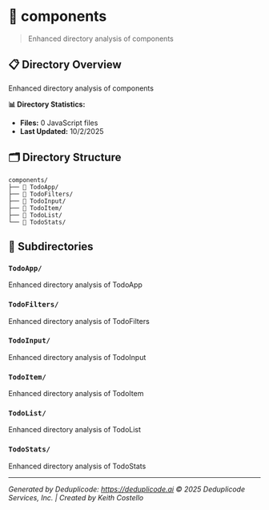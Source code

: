 # 📁 components

> Enhanced directory analysis of components

## 📋 Directory Overview

Enhanced directory analysis of components

**📊 Directory Statistics:**
- **Files:** 0 JavaScript files
- **Last Updated:** 10/2/2025

## 🗂 Directory Structure

```
components/
├── 📁 TodoApp/
├── 📁 TodoFilters/
├── 📁 TodoInput/
├── 📁 TodoItem/
├── 📁 TodoList/
└── 📁 TodoStats/
```

## 📁 Subdirectories

### `TodoApp/`
Enhanced directory analysis of TodoApp

### `TodoFilters/`
Enhanced directory analysis of TodoFilters

### `TodoInput/`
Enhanced directory analysis of TodoInput

### `TodoItem/`
Enhanced directory analysis of TodoItem

### `TodoList/`
Enhanced directory analysis of TodoList

### `TodoStats/`
Enhanced directory analysis of TodoStats

---

*Generated by Deduplicode: https://deduplicode.ai*
*© 2025 Deduplicode Services, Inc. | Created by Keith Costello*
